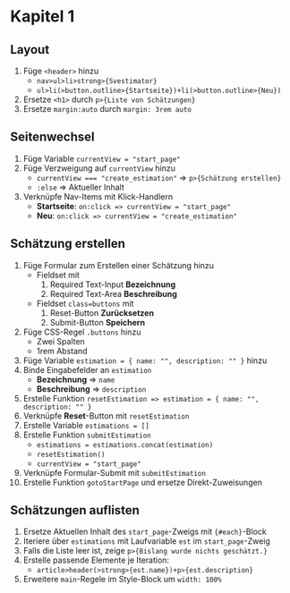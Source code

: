 # Kapitel 1

## Layout

1. Füge `<header>` hinzu
   - `nav>ul>li>strong>{Svestimator}`
   - `ul>li(>button.outline>{Startseite})+li(>button.outline>{Neu})`
2. Ersetze `<h1>` durch `p>{Liste von Schätzungen}`
3. Ersetze `margin:auto` durch `margin: 3rem auto`

## Seitenwechsel

1. Füge Variable `currentView = "start_page"`
2. Füge Verzweigung auf `currentView` hinzu
   - `currentView === "create_estimation"` => `p>{Schätzung erstellen}`
   - `:else` => Aktueller Inhalt
3. Verknüpfe Nav-Items mit Klick-Handlern
   - **Startseite**: `on:click => currentView = "start_page"`
   - **Neu**: `on:click => currentView = "create_estimation"`

## Schätzung erstellen

1. Füge Formular zum Erstellen einer Schätzung hinzu
   - Fieldset mit 
     1. Required Text-Input **Bezeichnung**
     2. Required Text-Area **Beschreibung**
   - Fieldset `class=buttons` mit
     1. Reset-Button **Zurücksetzen**
     2. Submit-Button **Speichern**
2. Füge CSS-Regel `.buttons` hinzu
   - Zwei Spalten
   - 1rem Abstand
3. Füge Variable `estimation = { name: "", description: "" }` hinzu
4. Binde Eingabefelder an `estimation`
   - **Bezeichnung** => `name`
   - **Beschreibung** => `description`
5. Erstelle Funktion `resetEstimation => estimation = { name: "", description: "" }`
6. Verknüpfe **Reset**-Button mit `resetEstimation`
7. Erstelle Variable `estimations = []`
8. Erstelle Funktion `submitEstimation`
   - `estimations = estimations.concat(estimation)`
   - `resetEstimation()`
   - `currentView = "start_page"`
9.  Verknüpfe Formular-Submit mit `submitEstimation`
10. Erstelle Funktion `gotoStartPage` und ersetze Direkt-Zuweisungen

## Schätzungen auflisten

1. Ersetze Aktuellen Inhalt des `start_page`-Zweigs mit `{#each}`-Block
2. Iteriere über `estimations` mit Laufvariable `est` im `start_page`-Zweig
3. Falls die Liste leer ist, zeige `p>{Bislang wurde nichts geschätzt.}`
4. Erstelle passende Elemente je Iteration:
   - `article>header(>strong>{est.name})+p>{est.description}`
5. Erweitere `main`-Regele im Style-Block um `width: 100%`